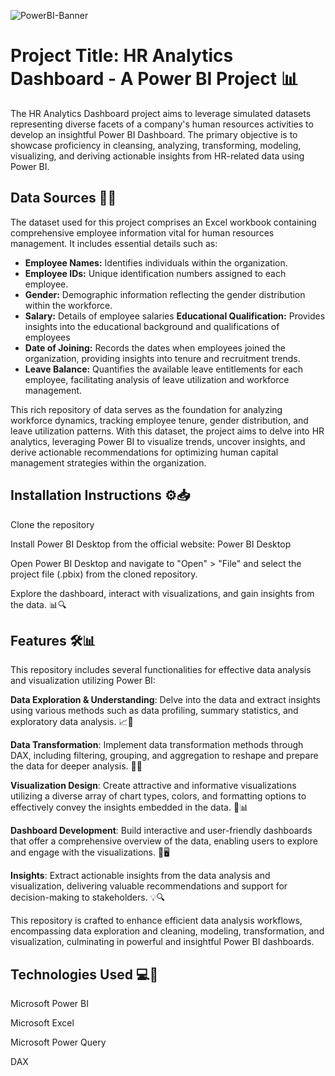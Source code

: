 ![PowerBI-Banner](https://www.venturess.com/images/product/Power_BI/power_bi_banner.jpg)

# Project Title: HR Analytics Dashboard - A Power BI Project 📊

The HR Analytics Dashboard project aims to leverage simulated datasets representing diverse facets of a company's human resources activities to develop an insightful Power BI Dashboard. The primary objective is to showcase proficiency in cleansing, analyzing, transforming, modeling, visualizing, and deriving actionable insights from HR-related data using Power BI.

## Data Sources 📂🔢
The dataset used for this project comprises an Excel workbook containing comprehensive employee information vital for human resources management. It includes essential details such as:

- **Employee Names:** Identifies individuals within the organization.
- **Employee IDs:** Unique identification numbers assigned to each employee.
- **Gender:** Demographic information reflecting the gender distribution within the workforce.
- **Salary:** Details of employee salaries
**Educational Qualification:** Provides insights into the educational background and qualifications of employees
- **Date of Joining:** Records the dates when employees joined the organization, providing insights into tenure and recruitment trends.
- **Leave Balance:** Quantifies the available leave entitlements for each employee, facilitating analysis of leave utilization and workforce management.

This rich repository of data serves as the foundation for analyzing workforce dynamics, tracking employee tenure, gender distribution, and leave utilization patterns. With this dataset, the project aims to delve into HR analytics, leveraging Power BI to visualize trends, uncover insights, and derive actionable recommendations for optimizing human capital management strategies within the organization.



## Installation Instructions ⚙️📥
Clone the repository

Install Power BI Desktop from the official website: Power BI Desktop

Open Power BI Desktop and navigate to "Open" > "File" and select the project file (.pbix) from the cloned repository.

Explore the dashboard, interact with visualizations, and gain insights from the data. 📊🔍


## Features 🛠️📊
This repository includes several functionalities for effective data analysis and visualization utilizing Power BI:

**Data Exploration & Understanding**: Delve into the data and extract insights using various methods such as data profiling, summary statistics, and exploratory data analysis. 📈🔎

**Data Transformation**: Implement data transformation methods through DAX, including filtering, grouping, and aggregation to reshape and prepare the data for deeper analysis. 🔄🔀

**Visualization Design**: Create attractive and informative visualizations utilizing a diverse array of chart types, colors, and formatting options to effectively convey the insights embedded in the data. 🎨📊

**Dashboard Development**: Build interactive and user-friendly dashboards that offer a comprehensive overview of the data, enabling users to explore and engage with the visualizations. 📲🖥️

**Insights**: Extract actionable insights from the data analysis and visualization, delivering valuable recommendations and support for decision-making to stakeholders. 💡🔍

This repository is crafted to enhance efficient data analysis workflows, encompassing data exploration and cleaning, modeling, transformation, and visualization, culminating in powerful and insightful Power BI dashboards.

## Technologies Used 💻🔧
Microsoft Power BI

Microsoft Excel

Microsoft Power Query

DAX


